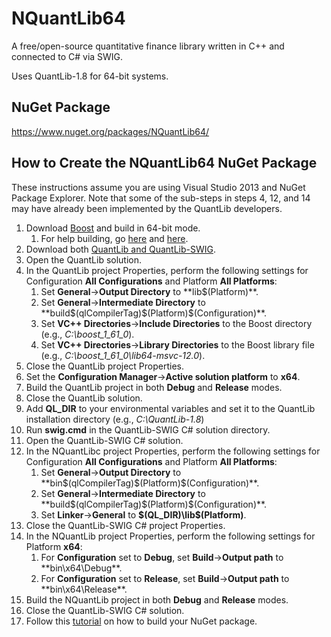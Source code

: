 # NQuantLib64
A free/open-source quantitative finance library written in C++ and connected to C# via SWIG.

Uses QuantLib-1.8 for 64-bit systems.

NuGet Package
-
https://www.nuget.org/packages/NQuantLib64/

How to Create the NQuantLib64 NuGet Package
-
These instructions assume you are using Visual Studio 2013 and NuGet Package Explorer.  Note that some of the sub-steps in steps 4, 12, and 14 may have already been implemented by the QuantLib developers.

1. Download [Boost](http://www.boost.org/users/download/) and build in 64-bit mode.
	1. For help building, go [here](http://www.boost.org/doc/libs/1_61_0/more/getting_started/windows.html) and [here](http://stackoverflow.com/questions/2322255/64-bit-version-of-boost-for-64-bit-windows).
2. Download both [QuantLib and QuantLib-SWIG](https://sourceforge.net/projects/quantlib/files/QuantLib/).
3. Open the QuantLib solution.
4. In the QuantLib project Properties, perform the following settings for Configuration **All Configurations** and Platform **All Platforms**:
	1. Set **General**->**Output Directory** to **lib\$(Platform)\**.
	2. Set **General**->**Intermediate Directory** to **build\$(qlCompilerTag)\$(Platform)\$(Configuration)\**.
	3. Set **VC++ Directories**->**Include Directories** to the Boost directory (e.g., *C:\boost_1_61_0*).
	4. Set **VC++ Directories**->**Library Directories** to the Boost library file (e.g., *C:\boost_1_61_0\lib64-msvc-12.0*).
5. Close the QuantLib project Properties.
6. Set the **Configuration Manager**->**Active solution platform** to **x64**.
7. Build the QuantLib project in both **Debug** and **Release** modes.
8. Close the QuantLib solution.
9. Add **QL_DIR** to your environmental variables and set it to the QuantLib installation directory (e.g., *C:\QuantLib-1.8*)
10. Run **swig.cmd** in the QuantLib-SWIG C# solution directory.
11. Open the QuantLib-SWIG C# solution.
12. In the NQuantLibc project Properties, perform the following settings for Configuration **All Configurations** and Platform **All Platforms**:
	1. Set **General**->**Output Directory** to **bin\$(qlCompilerTag)\$(Platform)\$(Configuration)\**.
	2. Set **General**->**Intermediate Directory** to **build\$(qlCompilerTag)\$(Platform)\$(Configuration)\**.
	3. Set **Linker**->**General** to **$(QL_DIR)\lib\$(Platform)**.
13. Close the QuantLib-SWIG C# project Properties.
14. In the NQuantLib project Properties, perform the following settings for Platform **x64**:
	1. For **Configuration** set to **Debug**, set **Build**->**Output path** to **bin\x64\Debug\**.
	2. For **Configuration** set to **Release**, set **Build**->**Output path** to **bin\x64\Release\**.
15. Build the NQuantLib project in both **Debug** and **Release** modes.
16. Close the QuantLib-SWIG C# solution.
17. Follow this [tutorial](https://docs.nuget.org/create/using-a-gui-to-build-packages) on how to build your NuGet package.
